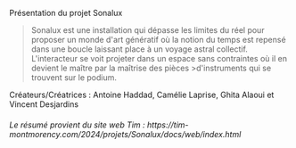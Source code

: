Présentation du projet Sonalux
>Sonalux est une installation qui dépasse les limites du réel pour proposer un monde d'art génératif où la notion du temps est repensé dans une boucle laissant place à un voyage astral collectif. L'interacteur se voit projeter dans un espace sans contraintes où il en devient le maître par la maîtrise des pièces >d'instruments qui se trouvent sur le podium.
>
Créateurs/Créatrices : Antoine Haddad, Camélie Laprise, Ghita Alaoui et Vincent Desjardins

<h6>Le résumé provient du site web Tim : https://tim-montmorency.com/2024/projets/Sonalux/docs/web/index.html</h6>

